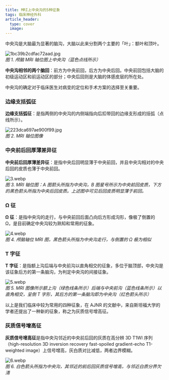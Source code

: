 ```yaml
---
title: MRI上中央沟的5种征象
tags: 临床神经外科
article_header:
  type: cover
  image:
---
```


中央沟是大脑最为显著的脑沟，大脑以此来分割两个主要的「叶」：额叶和顶叶。

<!--more-->

![1bc39b2cdfac72aad.jpg](https://s1.imagehub.cc/images/2021/10/17/1bc39b2cdfac72aad.jpg) <br/>
*图 1. 颅脑 MRI 轴位图上中央沟（蓝色点线所示）*

**中央沟相邻的两个脑回**：前方为中央前回，后方为中央后回。中央前回包括大脑的初级运动区和前运动区的部分；中央后回则是大脑的体感皮层的所在处。

中央沟的确定对于临床医生对病变的定位和手术方案的选择至关重要。

### 边缘支括弧征

**边缘支括弧征**：是指两侧的中央沟的内侧端指向后扣带回的边缘支形成的括弧（点线所示）。

![223dca697ae900f99.jpg](https://s1.imagehub.cc/images/2021/10/17/223dca697ae900f99.jpg) <br/>
*图 2. MRI 轴位图像*

### 中央前后回厚薄差异征

**中央前后回厚薄差异征**：是指中央后回明显薄于中央前回，并且中央沟相对的中央后回的皮质也薄于中央前回。

![3.webp](https://s1.imagehub.cc/images/2021/10/17/3.webp) <br/>
*图 3. MRI 轴位图：A 图箭头所指为中央沟，B 图星号所示为中央前回皮质，下方的黑色箭头所指为中央后回皮质。上述图中可见后回皮质明显薄于前回。*

### Ω 征

**Ω 征**：是指中央沟的走行，与中央前回后面凸向后方形成沟形，像极了倒置的 Ω，是目前确定中央沟较为熟知和常用的征象。

![4.webp](https://s1.imagehub.cc/images/2021/10/17/4.webp) <br/>
*图 4. 颅脑轴位 MRI 图，黑色箭头所指为中央沟走行，与倒置的 Ω 极为相似*

### T 字征

**T 字征**：是指额上沟后端与中央前沟以直角相交的征象，多位于脑顶部，中央沟是该征象后方的第一条脑沟，为判定中央沟的间接征象。

![5.webp](https://s1.imagehub.cc/images/2021/10/17/5.webp) <br/>
*图 5. MRI 图像所示额上沟（绿色线条所示）后端与中央前沟（蓝色线条所示）以直角相交，呈倒 T 字形，其后方的第一条脑沟即为中央沟（红色箭头所示）*

以上是我们临床中较为常用的四种征象，在 AJNR 的文献中，来自斯坦福大学的学者还提出了一种新的征象，称之为灰质信号增高征。

### 灰质信号增高征

**灰质信号增高征**是指中央沟邻近的中央前后回的灰质在高分辨 3D T1WI 序列（high-resolution 3D inversion recovery fast-spoiled gradient-echo T1-weighted image）上信号增高，灰白质对比减低，两者边界模糊。

![6.webp](https://s1.imagehub.cc/images/2021/10/17/6.webp) <br/>
*图 6. 白色箭头所指为中央沟，其邻近的前后回灰质信号增高，与邻近白质分界欠清*
